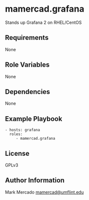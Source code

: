 mamercad.grafana
=========

Stands up Grafana 2 on RHEL/CentOS

Requirements
------------

None

Role Variables
--------------

None

Dependencies
------------

None

Example Playbook
----------------

    - hosts: grafana
      roles:
         - mamercad.grafana

License
-------

GPLv3

Author Information
------------------

Mark Mercado <mamercad@umflint.edu>

